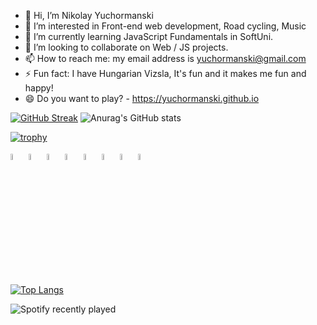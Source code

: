<!-- 
https://github-readme-streak-stats.herokuapp.com/demo/
-->

<!--
**yuchormanski/yuchormanski** is a ✨ _special_ ✨ repository because its `README.md` (this file) appears on your GitHub profile.

Here are some ideas to get you started:
<! --### Hi there 👋 

- 🔭 I’m currently working on ...
- 🌱 I’m currently learning ...
- 👯 I’m looking to collaborate on ...
- 🤔 I’m looking for help with ...
- 💬 Ask me about ...
- 📫 How to reach me: ...
- 😄 Pronouns: ...
- ⚡ Fun fact: ...
-->


* 👋 Hi, I’m Nikolay Yuchormanski
* 👀 I’m interested in Front-end web development, Road cycling, Music
* 🌱 I’m currently learning JavaScript Fundamentals in SoftUni.
* 💞️ I’m looking to collaborate on Web / JS projects.
* 📫 How to reach me: my email address is yuchormanski@gmail.com
* ⚡ Fun fact: I have Hungarian Vizsla, It's fun and it makes me fun and happy!
* 😄 Do you want to play? - https://yuchormanski.github.io

[![GitHub Streak](https://github-readme-streak-stats.herokuapp.com?user=yuchormanski&theme=nord&hide_border=true&date_format=j%20M%5B%20Y%5D)](https://git.io/streak-stats)
![Anurag's GitHub stats](https://github-readme-stats.vercel.app/api?username=yuchormanski&show_icons=true&theme=nord&hide_border=true)

  [![trophy](https://github-profile-trophy.vercel.app/?username=yuchormanski)](https://github.com/yuchormanski/github-profile-trophy)

<div> <!-- https://devicon.dev/ -->
            <img src="https://cdn.jsdelivr.net/gh/devicons/devicon/icons/javascript/javascript-original.svg" width="5%"/>
            <img src="https://cdn.jsdelivr.net/gh/devicons/devicon/icons/html5/html5-original.svg" width="5%"/>
            <img src="https://cdn.jsdelivr.net/gh/devicons/devicon/icons/css3/css3-original.svg" width="5%"/>			
            <img src="https://cdn.jsdelivr.net/gh/devicons/devicon/icons/vscode/vscode-original.svg" width="5%"/>         
            <img src="https://cdn.jsdelivr.net/gh/devicons/devicon/icons/wordpress/wordpress-plain.svg" width="5%"/>         
            <img src="https://cdn.jsdelivr.net/gh/devicons/devicon/icons/github/github-original.svg" width="5%"/>        
            <img src="https://cdn.jsdelivr.net/gh/devicons/devicon/icons/filezilla/filezilla-plain.svg" width="5%"/>     
            <img src="https://cdn.jsdelivr.net/gh/devicons/devicon/icons/apache/apache-original.svg" width="5%"/>
</div>



[![Top Langs](https://github-readme-stats.vercel.app/api/top-langs/?username=yuchormanski&layout=compact&theme=nord&hide_border=true)](https://github.com/anuraghazra/github-readme-stats)

![Spotify recently played](https://spotify-recently-played-readme.vercel.app/api?user=11132923862)
